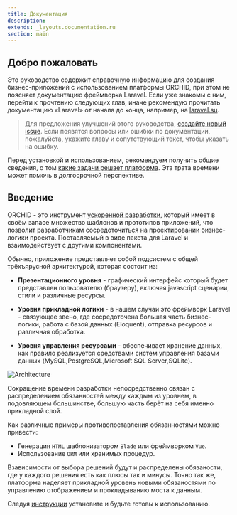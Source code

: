 ```yaml
---
title: Документация
description: 
extends: _layouts.documentation.ru
section: main
---
```


## Добро пожаловать

Это руководство содержит справочную информацию для создания бизнес-приложений с использованием платформы ORCHID, при этом 
не поясняет документацию фреймворка Laravel. Если уже знакомы с ним, перейти к прочтению следующих глав, иначе 
рекомендую прочитать документацию «Laravel» от начала до конца, например, на [laravel.su](http://laravel.su/docs). 


> Для предложения улучшений этого руководства, [создайте новый issue](https://github.com/orchidsoftware/orchid.software/issues). 
Если появятся вопросы или ошибки по документации, пожалуйста, укажите главу и сопутствующий текст, чтобы указать на ошибку.

Перед установкой и использованием, рекомендуем получить общие сведения, о том [какие задачи решает платформа](/ru/docs/preface).
 Эта трата времени может помочь в долгосрочной перспективе.


## Введение

ORCHID - это инструмент [ускоренной разработки](https://ru.wikipedia.org/wiki/RAD_(%D0%BF%D1%80%D0%BE%D0%B3%D1%80%D0%B0%D0%BC%D0%BC%D0%B8%D1%80%D0%BE%D0%B2%D0%B0%D0%BD%D0%B8%D0%B5)), который имеет в своём запасе множество шаблонов и прототипов приложений, что позволит разработчикам сосредоточиться на проектировании бизнес-логики проекта. Поставляемый в виде пакета для Laravel и взаимодействует с другими компонентами.


Обычно, приложение представляет собой подсистем с общей трёхъярусной архитектурой, которая состоит из:

- **Презентационного уровня** - графический интерфейс который будет представлен пользователю (браузеру), включая javascript сценарии, стили и различные ресурсы.


- **Уровня прикладной логики** - в нашем случаи это фреймворк Laravel - связующее звено, где сосредоточена большая часть бизнес-логики, работа с базой данных (Eloquent), отправка ресурсов и различная обработка.
 
 
 - **Уровня управления ресурсами** - обеспечивает хранение данных, как правило реализуется средствами систем управления базами данных (MySQL,PostgreSQL,Microsoft SQL Server,SQLite).
 

![Architecture](https://orchid.software/assets/img/scheme/architecture.jpg)

Сокращение времени разработки непосредственно связан с распределением обязанностей между каждым из уровнем, в подовляющем большинстве, большую часть берёт на себя именно прикладной слой.

Как различные примеры противопоставления обязанностями можно привести:
- Генерация `HTML` шаблонизатором `Blade` или фреймворком `Vue`.
- Использование `ORM` или хранимых процедур.

Взависимости от выбора решений будут и распределены обязаности, где у каждого решения есть как плюсы так и минусы.
Точно так же, платформа наделяет прикладной уровень новыми обязаностями по управлению отображением и прокладыванию моста к данным.


Следуя [инструкции](/ru/docs/installation/) установите и будьте готовы к использованию.


